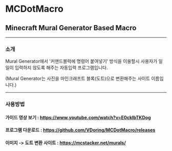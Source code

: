 # MCDotMacro
## Minecraft Mural Generator Based Macro
----------------------
### 소개
Mural Generator에서 '커맨드블럭에 명령어 붙여넣기' 방식을 이용할시 사용자가 일일이 입력하지 않도록 해주는 자동입력 프로그램입니다.

(Mural Generator는 사진을 마인크래프트 블록(도트)으로 변환해주는 사이트 이름입니다.)

----------------------
### 사용방법

#### 가이드 영상 보기 : https://www.youtube.com/watch?v=E0ckIbTKDog

#### 프로그램 다운로드 : https://github.com/VDoring/MCDotMacro/releases
#### 이미지 -> 도트 변환 사이트 : https://mcstacker.net/murals/
